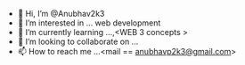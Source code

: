 - 👋 Hi, I’m @Anubhav2k3
- 👀 I’m interested in ... web development <full stack>
- 🌱 I’m currently learning ...<MERN>,<WEB 3 concepts >
- 💞️ I’m looking to collaborate on ...<web dev projects>
- 📫 How to reach me ...<mail == anubhavp2k3@gmail.com>

<!---
Anubhav2k3/Anubhav2k3 is a ✨ special ✨ repository because its `README.md` (this file) appears on your GitHub profile.
You can click the Preview link to take a look at your changes.
--->
